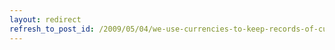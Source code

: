 ```yaml
---
layout: redirect
refresh_to_post_id: /2009/05/04/we-use-currencies-to-keep-records-of-currents
---
```


